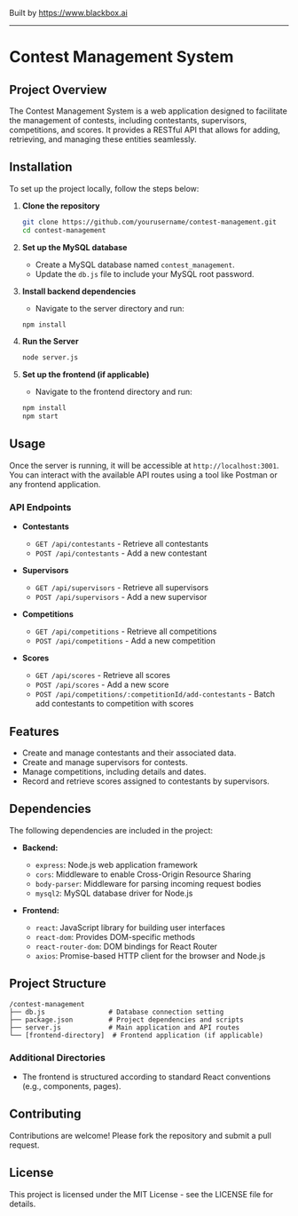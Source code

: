 
Built by https://www.blackbox.ai

---

# Contest Management System

## Project Overview
The Contest Management System is a web application designed to facilitate the management of contests, including contestants, supervisors, competitions, and scores. It provides a RESTful API that allows for adding, retrieving, and managing these entities seamlessly.

## Installation

To set up the project locally, follow the steps below:

1. **Clone the repository**
   ```bash
   git clone https://github.com/yourusername/contest-management.git
   cd contest-management
   ```

2. **Set up the MySQL database**
   - Create a MySQL database named `contest_management`.
   - Update the `db.js` file to include your MySQL root password.

3. **Install backend dependencies**
   - Navigate to the server directory and run:
   ```bash
   npm install
   ```

4. **Run the Server**
   ```bash
   node server.js
   ```

5. **Set up the frontend (if applicable)**
   - Navigate to the frontend directory and run:
   ```bash
   npm install
   npm start
   ```

## Usage
Once the server is running, it will be accessible at `http://localhost:3001`. You can interact with the available API routes using a tool like Postman or any frontend application.

### API Endpoints
- **Contestants**
  - `GET /api/contestants` - Retrieve all contestants
  - `POST /api/contestants` - Add a new contestant

- **Supervisors**
  - `GET /api/supervisors` - Retrieve all supervisors
  - `POST /api/supervisors` - Add a new supervisor

- **Competitions**
  - `GET /api/competitions` - Retrieve all competitions
  - `POST /api/competitions` - Add a new competition

- **Scores**
  - `GET /api/scores` - Retrieve all scores
  - `POST /api/scores` - Add a new score
  - `POST /api/competitions/:competitionId/add-contestants` - Batch add contestants to competition with scores

## Features
- Create and manage contestants and their associated data.
- Create and manage supervisors for contests.
- Manage competitions, including details and dates.
- Record and retrieve scores assigned to contestants by supervisors.

## Dependencies
The following dependencies are included in the project:

- **Backend:**
  - `express`: Node.js web application framework
  - `cors`: Middleware to enable Cross-Origin Resource Sharing
  - `body-parser`: Middleware for parsing incoming request bodies
  - `mysql2`: MySQL database driver for Node.js

- **Frontend:**
  - `react`: JavaScript library for building user interfaces
  - `react-dom`: Provides DOM-specific methods
  - `react-router-dom`: DOM bindings for React Router
  - `axios`: Promise-based HTTP client for the browser and Node.js

## Project Structure
```
/contest-management
├── db.js                # Database connection setting
├── package.json         # Project dependencies and scripts
├── server.js            # Main application and API routes
└── [frontend-directory]  # Frontend application (if applicable)
```

### Additional Directories
- The frontend is structured according to standard React conventions (e.g., components, pages).

## Contributing
Contributions are welcome! Please fork the repository and submit a pull request.

## License
This project is licensed under the MIT License - see the LICENSE file for details.